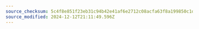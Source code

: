 ```yaml
---
source_checksum: 5c4f8e851f23eb31c94b42e41af6e2712c08acfa63f8a199850c1d4b959a8cb2
source_modified: 2024-12-12T21:11:49.596Z
---
```


